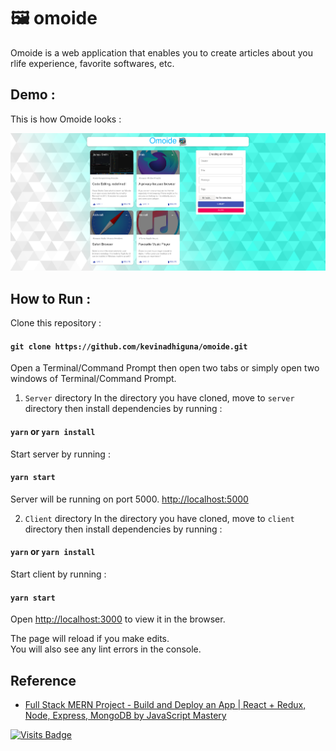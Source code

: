 # 🖼️ omoide

Omoide is a web application that enables you to create articles about you rlife experience, favorite softwares, etc.

## Demo :

This is how Omoide looks :<br>

<img src="https://raw.githubusercontent.com/kevinadhiguna/omoide/master/demo/app-only.png" />

## How to Run :

Clone this repository :

#### `git clone https://github.com/kevinadhiguna/omoide.git`

Open a Terminal/Command Prompt then open two tabs or simply open two windows of Terminal/Command Prompt.

1) `Server` directory
In the directory you have cloned, move to `server` directory then install dependencies by running :

#### `yarn` or `yarn install`

Start server by running :

#### `yarn start`

Server will be running on port 5000. [http://localhost:5000](http://localhost:5000)

2) `Client` directory
In the directory you have cloned, move to `client` directory then install dependencies by running :

#### `yarn` or `yarn install`

Start client by running :

#### `yarn start`

Open [http://localhost:3000](http://localhost:3000) to view it in the browser.

The page will reload if you make edits.\
You will also see any lint errors in the console.

## Reference

- [Full Stack MERN Project - Build and Deploy an App | React + Redux, Node, Express, MongoDB by JavaScript Mastery](https://www.youtube.com/watch?v=ngc9gnGgUdA&list=PL6QREj8te1P7VSwhrMf3D3Xt4V6_SRkhu)

[![Visits Badge](https://badges.pufler.dev/visits/kevinadhiguna/omoide)](https://github.com/kevinadhiguna)
